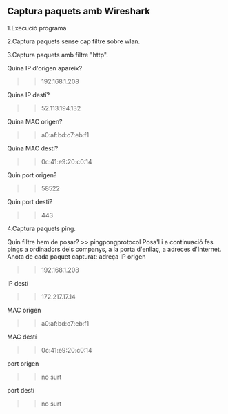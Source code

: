 ## Captura paquets amb Wireshark
1.Execució programa

2.Captura paquets sense cap filtre sobre wlan.
![]()

3.Captura paquets amb filtre "http".
![]()

Quina IP d'origen apareix? 
>> 192.168.1.208

Quina IP destí? 
>> 52.113.194.132

Quina MAC origen? 
>> a0:af:bd:c7:eb:f1

Quina MAC destí? 
>> 0c:41:e9:20:c0:14

Quin port origen? 
>> 58522

Quin port destí? 
>> 443

4.Captura paquets ping.
![]()

Quin filtre hem de posar? >> pingpongprotocol
Posa'l i a continuació fes pings a ordinadors dels companys, a la porta d'enllaç, a adreces d'Internet. Anota de cada paquet capturat: 
adreça IP origen 
>> 192.168.1.208

IP destí 
>> 172.217.17.14

MAC origen 
>> a0:af:bd:c7:eb:f1

MAC destí 
>> 0c:41:e9:20:c0:14

port origen 
>> no surt

port destí 
>> no surt

